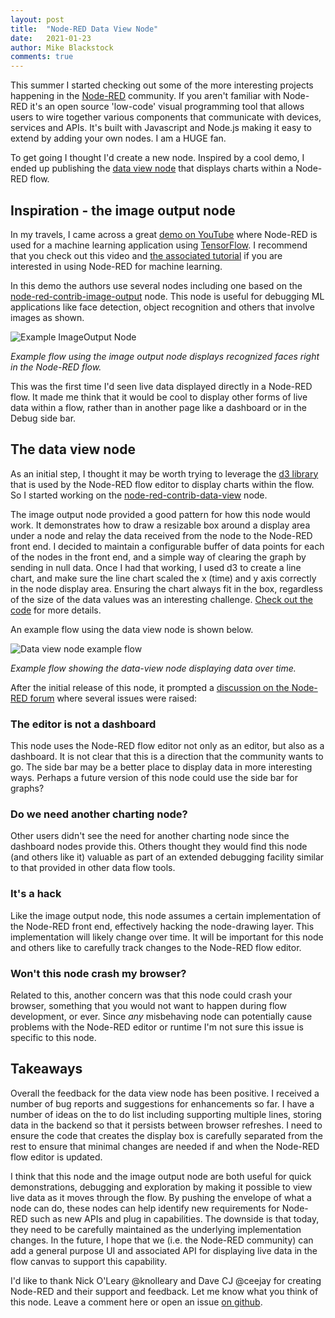 ```yaml
---
layout: post
title:  "Node-RED Data View Node"
date:   2021-01-23
author: Mike Blackstock
comments: true
---
```


This summer I started checking out some of the more interesting projects happening in the [Node-RED](https://nodered.org/) community.  If you aren't familiar with Node-RED it's an open source 'low-code' visual programming tool that allows users to wire together various components that communicate with devices, services and APIs.  It's built with Javascript and Node.js making it easy to extend by adding your own nodes.  I am a HUGE fan.

To get going I thought I'd create a new node.  Inspired by a cool demo, I ended up publishing the [data view node](https://flows.nodered.org/node/node-red-contrib-data-view) that displays charts within a Node-RED flow.

## Inspiration - the image output node

In my travels, I came across a great [demo on YouTube](https://www.youtube.com/watch?v=bOdlPwWej98) where Node-RED is used for a machine learning application using [TensorFlow](https://www.tensorflow.org/).  I recommend that you check out this video and [the associated tutorial](https://developer.ibm.com/tutorials/building-a-machine-learning-node-for-node-red-using-tensorflowjs) if you are interested in using Node-RED for machine learning.

In this demo the authors use several nodes including one based on the [node-red-contrib-image-output](https://flows.nodered.org/node/node-red-contrib-image-output) node.  This node is useful for debugging ML applications like face detection, object recognition and others that involve images as shown.

![Example ImageOutput Node](https://raw.githubusercontent.com/rikukissa/node-red-contrib-image-output/master/.github/preview.png)

*Example flow using the image output node displays recognized faces right in the Node-RED flow.*

This was the first time I'd seen live data displayed directly in a Node-RED flow.  It made me think that it would be cool to display other forms of live data within a flow, rather than in another page like a dashboard or in the Debug side bar.

## The data view node

As an initial step, I thought it may be worth trying to leverage the [d3 library](https://d3js.org/) that is used by the Node-RED flow editor to display charts within the flow.  So I started working on the [node-red-contrib-data-view](https://flows.nodered.org/node/node-red-contrib-data-view) node.

The image output node provided a good pattern for how this node would work.  It demonstrates how to draw a resizable box around a display area under a node and relay the data received from the node to the Node-RED front end.  I decided to maintain a configurable buffer of data points for each of the nodes in the front end, and a simple way of clearing the graph by sending in null data.  Once I had that working, I used d3 to create a line chart, and make sure the line chart scaled the x (time) and y axis correctly in the node display area.  Ensuring the chart always fit in the box, regardless of the size of the data values was an interesting challenge.  [Check out the code](https://github.com/mblackstock/node-red-contrib-data-view) for more details.

An example flow using the data view node is shown below.

![Data view node example flow](https://user-images.githubusercontent.com/707704/103112409-1f14b480-460a-11eb-8695-84db53fc88c9.png)

*Example flow showing the data-view node displaying data over time.*

After the initial release of this node, it prompted a [discussion on the Node-RED forum](https://discourse.nodered.org/t/node-red-contrib-data-view/38086) where several issues were raised:

### The editor is not a dashboard
This node uses the Node-RED flow editor not only as an editor, but also as a dashboard.  It is not clear that this is a direction that the community wants to go.  The side bar may be a better place to display data in more interesting ways.  Perhaps a future version of this node could use the side bar for graphs?

### Do we need another charting node?
Other users didn't see the need for another charting node since the dashboard nodes provide this.  Others thought they would find this node (and others like it) valuable as part of an extended debugging facility similar to that provided in other data flow tools.

### It's a hack
Like the image output node, this node assumes a certain implementation of the Node-RED front end, effectively hacking the node-drawing layer. This implementation will likely change over time.  It will be important for this node and others like to carefully track changes to the Node-RED flow editor.

### Won't this node crash my browser?
Related to this, another concern was that this node could crash your browser, something that you would not want to happen during flow development, or ever.  Since *any* misbehaving node can potentially cause problems with the Node-RED editor or runtime I'm not sure this issue is specific to this node.

## Takeaways

Overall the feedback for the data view node has been positive.  I received a number of bug reports and suggestions for enhancements so far.  I have a number of ideas on the to do list including supporting multiple lines, storing data in the backend so that it persists between browser refreshes.  I need to ensure the code that creates the display box is carefully separated from the rest to ensure that minimal changes are needed if and when the Node-RED flow editor is updated.

I think that this node and the image output node are both useful for quick demonstrations, debugging and exploration by making it possible to view live data as it moves through the flow.  By pushing the envelope of what a node can do, these nodes can help identify new requirements for Node-RED such as new APIs and plug in capabilities.  The downside is that today, they need to be carefully maintained as the underlying implementation changes.  In the future, I hope that we (i.e. the Node-RED community) can add a general purpose UI and associated API for displaying live data in the flow canvas to support this capability.

I'd like to thank Nick O'Leary @knolleary and Dave CJ @ceejay for creating Node-RED and their support and feedback.  Let me know what you think of this node.  Leave a comment here or open an issue [on github](https://github.com/mblackstock/node-red-contrib-data-view).












